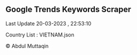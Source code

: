 

## Google Trends Keywords Scraper 
 
Last Update 20-03-2023 , 22:53:10

Country List :
VIETNAM.json



© Abdul Muttaqin 
